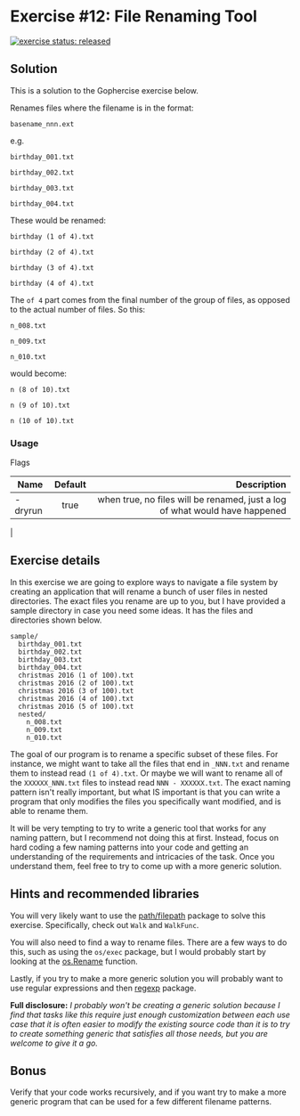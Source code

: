 # Exercise #12: File Renaming Tool

[![exercise status: released](https://img.shields.io/badge/exercise%20status-released-green.svg?style=for-the-badge)](https://gophercises.com/exercises/renamer)

## Solution

This is a solution to the Gophercise exercise below.

Renames files where the filename is in the format:
 
`basename_nnn.ext`

e.g.

`birthday_001.txt`

`birthday_002.txt`

`birthday_003.txt`

`birthday_004.txt`

These would be renamed:

`birthday (1 of 4).txt`

`birthday (2 of 4).txt`

`birthday (3 of 4).txt`

`birthday (4 of 4).txt`

The `of 4` part comes from the final number of the group of files, as opposed to the actual number of files. So this:

`n_008.txt`

`n_009.txt`

`n_010.txt`

would become:

`n (8 of 10).txt`

`n (9 of 10).txt`

`n (10 of 10).txt`

### Usage

Flags

| Name        | Default           | Description  |
| ------------- |:-------------:| -----:|
| -dryrun      | true | when true, no files will be renamed, just a log of what would have happened
|

## Exercise details

In this exercise we are going to explore ways to navigate a file system by creating an application that will rename a bunch of user files in nested directories. The exact files you rename are up to you, but I have provided a sample directory in case you need some ideas. It has the files and directories shown below.

```
sample/
  birthday_001.txt
  birthday_002.txt
  birthday_003.txt
  birthday_004.txt
  christmas 2016 (1 of 100).txt
  christmas 2016 (2 of 100).txt
  christmas 2016 (3 of 100).txt
  christmas 2016 (4 of 100).txt
  christmas 2016 (5 of 100).txt
  nested/
    n_008.txt
    n_009.txt
    n_010.txt
```

The goal of our program is to rename a specific subset of these files. For instance, we might want to take all the files that end in `_NNN.txt` and rename them to instead read `(1 of 4).txt`. Or maybe we will want to rename all of the `XXXXXX_NNN.txt` files to instead read `NNN - XXXXXX.txt`. The exact naming pattern isn't really important, but what IS important is that you can write a program that only modifies the files you specifically want modified, and is able to rename them.

It will be very tempting to try to write a generic tool that works for any naming pattern, but I recommend not doing this at first. Instead, focus on hard coding a few naming patterns into your code and getting an understanding of the requirements and intricacies of the task. Once you understand them, feel free to try to come up with a more generic solution.

## Hints and recommended libraries

You will very likely want to use the [path/filepath](https://golang.org/pkg/path/filepath) package to solve this exercise. Specifically, check out `Walk` and `WalkFunc`.

You will also need to find a way to rename files. There are a few ways to do this, such as using the `os/exec` package, but I would probably start by looking at the [os.Rename](https://golang.org/pkg/os/#Rename) function.

Lastly, if you try to make a more generic solution you will probably want to use regular expressions and then [regexp](https://golang.org/pkg/regexp/) package. 

**Full disclosure:** *I probably won't be creating a generic solution because I find that tasks like this require just enough customization between each use case that it is often easier to modify the existing source code than it is to try to create something generic that satisfies all those needs, but you are welcome to give it a go.*

## Bonus

Verify that your code works recursively, and if you want try to make a more generic program that can be used for a few different filename patterns.
